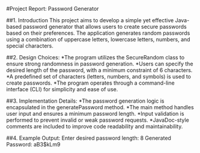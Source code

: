 #Project Report: Password Generator

##1. Introduction This project aims to develop a simple yet effective Java-based password generator that allows users to create secure passwords based on their preferences. The application generates random passwords using a combination of uppercase letters, lowercase letters, numbers, and special characters.

##2. Design Choices:
*The program utilizes the SecureRandom class to ensure strong randomness in password generation.
*Users can specify the desired length of the password, with a minimum constraint of 6 characters.
*A predefined set of characters (letters, numbers, and symbols) is used to create passwords.
*The program operates through a command-line interface (CLI) for simplicity and ease of use.

##3. Implementation Details:
*The password generation logic is encapsulated in the generatePassword method.
*The main method handles user input and ensures a minimum password length.
*Input validation is performed to prevent invalid or weak password requests.
*JavaDoc-style comments are included to improve code readability and maintainability.

##4. Example Output:
Enter desired password length:
8
Generated Password: aB3$kLm9



